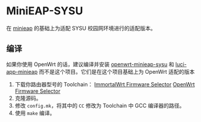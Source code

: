 # MiniEAP-SYSU

在 [minieap](https://github.com/updateing/minieap) 的基础上为适配 SYSU 校园网环境进行的适配版本。

## 编译

如果你使用 OpenWrt 的话，建议编译并安装 [openwrt-minieap-sysu](https://github.com/Undefined443/openwrt-minieap-sysu) 和 [luci-app-minieap](https://github.com/kongfl888/luci-app-minieap) 而不是这个项目。它们是在这个项目基础上为 OpenWrt 适配的版本

1. 下载你路由器型号的 Toolchain：
   [ImmortalWrt Firmware Selector](https://firmware-selector.immortalwrt.org/)
   [OpenWrt Firmware Selector](https://firmware-selector.openwrt.org/)
2. 克隆源码。
3. 修改 `config.mk`，将其中的 `CC` 修改为 Toolchain 中 GCC 编译器的路径。
4. 使用 `make` 编译。
